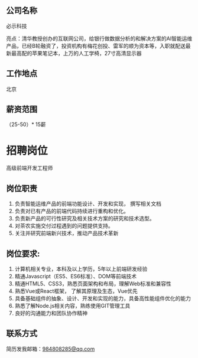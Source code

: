 ## 公司名称
必示科技 

亮点：清华教授创办的互联网公司，给银行做数据分析的和解决方案的AI智能运维产品，已经B轮融资了，投资机构有梅花创投、雷军的顺为资本等，入职就配送最新最高配的苹果笔记本，上万的人工学椅，27寸高清显示器

## 工作地点 

北京
## 薪资范围
（25-50）* 15薪

# 招聘岗位
高级前端开发工程师

## 岗位职责

1.  负责智能运维产品的前端功能设计、开发和实现， 撰写相关文档
2.  负责对已有产品的前端代码持续进行重构和优化。
3.  负责新产品的可行性研究及相关技术方案的研究和技术选型。
4.  对茶农实施交付过程遇到的问题提供支持。
5.  关注并研究前端新兴技术，推动产品技术革新

## 岗位要求:
1.  计算机相关专业，本科及以上学历，5年以上前端研发经验
2.  精通Javascript（ES5、ES6标准）、DOM等前端技术
3.  精通HTML5、CSS3，熟悉页面架构和布局，理解Web标准和兼容性
4.  熟悉Vue或React框架， 了解其原理及生态，Vue优先
5.  具备基础组件的抽象、设计、开发和实现的能力，具备高性能组件优化的能力
6.  熟悉了解Node.js相关内容，熟练使用GIT管理工具
7.  良好的沟通能力和团队协作精神

## 联系方式

简历发我邮箱：984808285@qq.com

